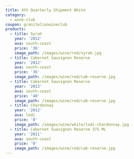 ```yaml
---
title: 4th Quarterly Shipment White
category:
  - wine-club
coupon: granitelionwineclub
products:
  - title: Syrah
    year: '2012'
    ava: south-coast
    price: '36'
    image_path: /images/wine/red/syrah.jpg
  - title: Cabernet Sauvignon Reserve
    year: '2012'
    ava: south-coast
    price: '36'
    image_path: /images/wine/red/cab-reserve.jpg
  - title: Cabernet Sauvignon Reserve
    year: '2013'
    ava: south-coast
    price: '40'
    image_path: /images/wine/red/cab-reserve.jpg
  - title: Chardonnay
    year: '2012'
    ava: lodi
    price: '0'
    image_path: /images/wine/white/lodi-chardonnay.jpg
  - title: Cabernet Suavignon Reserve 375 ML
    year: '2011'
    ava: south-coast
    price: '0'
    image_path: /images/wine/red/cab-reserve.jpg
---
```



